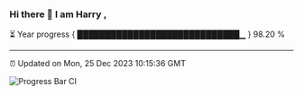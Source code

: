 ### Hi there 👋 I am Harry , 

⏳ Year progress { █████████████████████████████▁ } 98.20 %

---

⏰ Updated on Mon, 25 Dec 2023 10:15:36 GMT

![Progress Bar CI](https://github.com/duykhang68/duykhang68/workflows/Progress%20Bar%20CI/badge.svg)
